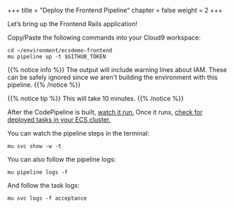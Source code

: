 +++
title = "Deploy the Frontend Pipeline"
chapter = false
weight = 2
+++

Let’s bring up the Frontend Rails application!

Copy/Paste the following commands into your Cloud9 workspace:

```
cd ~/environment/ecsdemo-frontend
mu pipeline up -t $GITHUB_TOKEN
```

{{% notice info %}}
The output will include warning lines about IAM. These can be safely ignored
since we aren't building the environment with this pipeline.
{{% /notice %}}

{{% notice tip %}}
This will take 10 minutes.
{{% /notice %}}

After the CodePipeline is built, [watch it run.](https://console.aws.amazon.com/codepipeline/home?region=us-east-1#/view/mu-ecsdemo-frontend)
Once it runs, [check for deployed tasks in your ECS cluster.](https://console.aws.amazon.com/ecs/home?region=us-east-1#/clusters/mu-environment-acceptance/tasks)

You can watch the pipeline steps in the terminal:
```
mu svc show -w -t
```

You can also follow the pipeline logs:
```
mu pipeline logs -f
```

And follow the task logs:
```
mu svc logs -f acceptance
```
